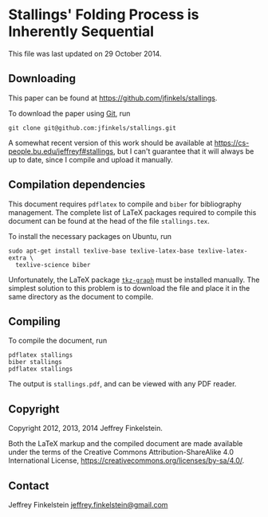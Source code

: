 Stallings' Folding Process is Inherently Sequential
===================================================

This file was last updated on 29 October 2014.

Downloading
-----------

This paper can be found at https://github.com/jfinkels/stallings.

To download the paper using [Git][1], run

    git clone git@github.com:jfinkels/stallings.git

A somewhat recent version of this work should be available at
https://cs-people.bu.edu/jeffreyf#stallings, but I can't guarantee that it will
always be up to date, since I compile and upload it manually.

[1]: http://git-scm.com

Compilation dependencies
------------------------

This document requires `pdflatex` to compile and `biber` for bibliography
management. The complete list of LaTeX packages required to compile this
document can be found at the head of the file `stallings.tex`.

To install the necessary packages on Ubuntu, run

    sudo apt-get install texlive-base texlive-latex-base texlive-latex-extra \
      texlive-science biber

Unfortunately, the LaTeX package [`tkz-graph`][2] must be installed manually.
The simplest solution to this problem is to download the file and place it in
the same directory as the document to compile.

[2]: http://www.ctan.org/pkg/tkz-graph

Compiling
---------

To compile the document, run

    pdflatex stallings
    biber stallings
    pdflatex stallings

The output is `stallings.pdf`, and can be viewed with any PDF reader.

Copyright
---------

Copyright 2012, 2013, 2014 Jeffrey Finkelstein.

Both the LaTeX markup and the compiled document are made available under the
terms of the Creative Commons Attribution-ShareAlike 4.0 International License,
https://creativecommons.org/licenses/by-sa/4.0/.

Contact
-------

Jeffrey Finkelstein <jeffrey.finkelstein@gmail.com>

